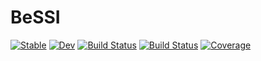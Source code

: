 # BeSSI

[![Stable](https://img.shields.io/badge/docs-stable-blue.svg)](https://lucashttip.github.io/BeSSI.jl/stable/)
[![Dev](https://img.shields.io/badge/docs-dev-blue.svg)](https://lucashttip.github.io/BeSSI.jl/dev/)
[![Build Status](https://github.com/lucashttip/BeSSI.jl/actions/workflows/CI.yml/badge.svg?branch=master)](https://github.com/lucashttip/BeSSI.jl/actions/workflows/CI.yml?query=branch%3Amaster)
[![Build Status](https://ci.appveyor.com/api/projects/status/github/lucashttip/BeSSI.jl?svg=true)](https://ci.appveyor.com/project/lucashttip/BeSSI-jl)
[![Coverage](https://codecov.io/gh/lucashttip/BeSSI.jl/branch/master/graph/badge.svg)](https://codecov.io/gh/lucashttip/BeSSI.jl)
